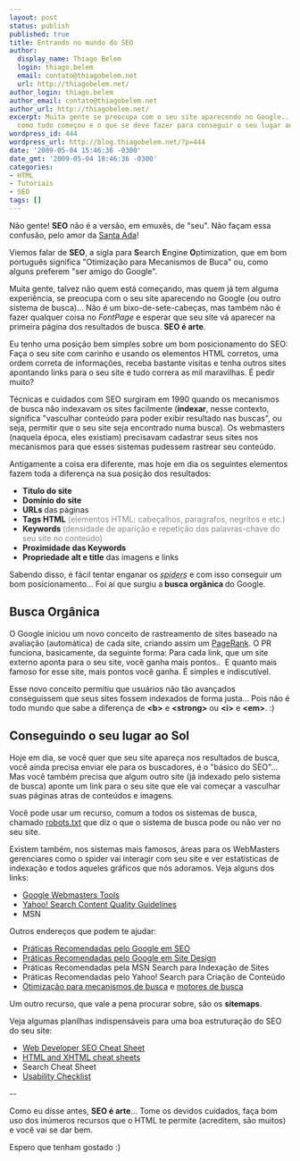 ```yaml
---
layout: post
status: publish
published: true
title: Entrando no mundo do SEO
author:
  display_name: Thiago Belem
  login: thiago.belem
  email: contato@thiagobelem.net
  url: http://thiagobelem.net/
author_login: thiago.belem
author_email: contato@thiagobelem.net
author_url: http://thiagobelem.net/
excerpt: Muita gente se preocupa com o seu site aparecendo no Google... Aprenda aqui
  como tudo começou e o que se deve fazer para conseguir o seu lugar ao sol.
wordpress_id: 444
wordpress_url: http://blog.thiagobelem.net/?p=444
date: '2009-05-04 15:46:36 -0300'
date_gmt: '2009-05-04 18:46:36 -0300'
categories:
- HTML
- Tutoriais
- SEO
tags: []
---
```

<p>Não gente! <strong>SEO</strong> não é a versão, em emuxês, de "seu". Não façam essa confusão, pelo amor da <a title="Ada Lovelace" href="http://pt.wikipedia.org/wiki/Ada_Lovelace" target="_blank">Santa Ada</a>!</p>
<p>Viemos falar de <strong>SEO</strong>, a sigla para <strong>S</strong>earch <strong>E</strong>ngine <strong>O</strong>ptimization, que em bom português significa "Otimização para Mecanismos de Buca" ou, como alguns preferem "ser amigo do Google".</p>
<p>Muita gente, talvez não quem está começando, mas quem já tem alguma experiência, se preocupa com o seu site aparecendo no Google (ou outro sistema de busca)... Não é um bixo-de-sete-cabeças, mas também não é fazer qualquer coisa no <em>FontPage</em> e esperar que seu site vá aparecer na primeira página dos resultados de busca.<strong> SEO é arte</strong>.</p>
<p>Eu tenho uma posição bem simples sobre um bom posicionamento do SEO: Faça o seu site com carinho e usando os elementos HTML corretos, uma ordem correta de informações, receba bastante visitas e tenha outros sites apontando links para o seu site e tudo correra as mil maravilhas. É pedir muito?</p>
<p>Técnicas e cuidados com SEO surgiram em 1990 quando os mecanismos de busca não indexavam os sites facilmente (<strong>indexar</strong>, nesse contexto, significa "vasculhar conteúdo para poder exibir resultado nas buscas", ou seja, permitir que o seu site seja encontrado numa busca). Os webmasters (naquela época, eles existiam) precisavam cadastrar seus sites nos mecanismos para que esses sistemas pudessem rastrear seu conteúdo.</p>
<p>Antigamente a coisa era diferente, mas hoje em dia os seguintes elementos fazem toda a diferença na sua posição dos resultados:</p>
<ul>
<li><strong>Titulo do site</strong></li>
<li><strong>Domínio do site</strong></li>
<li><strong>URLs </strong>das páginas</li>
<li><strong>Tags HTML</strong><span style="color: #888888;"> (elementos HTML: cabeçalhos, paragrafos, negritos e etc.)</span></li>
<li><strong>Keywords<span style="color: #888888;"> </span></strong><span style="color: #888888;">(densidade de aparição e repetição das palavras-chave do seu site no conteúdo)</span></li>
<li><strong>Proximidade das Keywords</strong></li>
<li><strong>Propriedade alt e title</strong> das imagens e links</li>
</ul>
<p>Sabendo disso, é fácil tentar enganar os <em><abbr title="rastreadores dos sistemas de busca">spiders</abbr></em> e com isso conseguir um bom posicionamento... Foi aí que surgiu a<strong> busca orgânica </strong>do Google.</p>
<h2>Busca Orgânica</h2>
<p>O Google iniciou um novo conceito de rastreamento de sites baseado na avaliação (automática) de cada site, criando assim um <a title="PageRank" href="http://pt.wikipedia.org/wiki/PageRank" target="_blank">PageRank</a>. O PR funciona, basicamente, da seguinte forma: Para cada link, que um site externo aponta para o seu site, você ganha mais pontos..  E quanto mais famoso for esse site, mais pontos você ganha. É simples e indiscutível.</p>
<p>Esse novo conceito permitiu que usuários não tão avançados conseguissem que seus sites fossem indexados de forma justa... Pois não é todo mundo que sabe a diferença de <strong>&lt;b&gt;</strong> e <strong>&lt;strong&gt;</strong> ou <strong>&lt;i&gt;</strong> e <strong>&lt;em&gt;</strong>. :)</p>
<h2>Conseguindo o seu lugar ao Sol</h2>
<p>Hoje em dia, se você quer que seu site apareça nos resultados de busca, você ainda precisa enviar ele para os buscadores, é o "básico do SEO"... Mas você também precisa que algum outro site (já indexado pelo sistema de busca) aponte um link para o seu site que ele vai começar a vasculhar suas páginas atras de conteúdos e imagens.</p>
<p>Você pode usar um recurso, comum a todos os sistemas de busca, chamado <a title="robots.txt" href="http://pt.wikipedia.org/wiki/Robots.txt" target="_blank">robots.txt</a> que diz o que o sistema de busca pode ou não ver no seu site.</p>
<p>Existem também, nos sistemas mais famosos, áreas para os WebMasters gerenciares como o spider vai interagir com seu site e ver estatísticas de indexação e todos aqueles gráficos que nós adoramos. Veja alguns dos links:</p>
<ul>
<li><a title="Google Webmasters Tools" rel="external" href="http://www.google.com/webmasters/">Google Webmasters Tools</a></li>
<li><a title="Yahoo! Search Content Quality Guidelines" rel="external" href="http://help.yahoo.com/l/us/yahoo/search/basics/basics-18.html">Yahoo! Search Content Quality Guidelines</a></li>
<li><span class="removed_link" title="http://help.live.com/help.aspx?mkt=pt-br&amp;project=wl_webmasters">MSN</span></li>
</ul>
<p>Outros endereços que podem te ajudar:</p>
<ul>
<li><a title="http://www.google.com/webmasters/seo.html" rel="external" href="http://www.google.com/support/webmasters/bin/answer.py?answer=35291">Práticas Recomendadas pelo Google em SEO</a></li>
<li><a title="http://www.google.com/webmasters/guidelines.html" rel="external" href="http://www.google.com/support/webmasters/bin/answer.py?answer=35769">Práticas Recomendadas pelo Google em Site Design</a></li>
<li><span class="removed_link" title="http://help.live.com:80/help.aspx?mkt=en-us&amp;project=wl_webmasters">Práticas Recomendadas pela MSN Search para Indexação de Sites</span></li>
<li>Práticas Recomendadas pelo Yahoo! Search para Criação de Conteúdo</li>
<li><a href="http://pt.wikipedia.org/wiki/Otimiza%C3%A7%C3%A3o_para_Sistemas_de_Busca" target="_blank">Otimização para mecanismos de busca</a> e <a href="http://pt.wikipedia.org/wiki/Motor_de_busca" target="_blank">motores de busca</a></li>
</ul>
<p>Um outro recurso, que vale a pena procurar sobre, são os <strong>sitemaps</strong>.</p>
<p>Veja algumas planílhas indispensáveis para uma boa estruturação do SEO do seu site:</p>
<ul>
<li><a href="http://www.scribd.com/The-Web-Developers-SEO-Cheat-Sheet/d/2976807" target="_blank">Web Developer SEO Cheat Sheet</a></li>
<li><a href="http://www.scottklarr.com/topic/94/html-and-xhtml-cheat-sheets/" target="_blank">HTML and XHTML cheat sheets</a></li>
<li><span class="removed_link" title="http://www.e3internet.com/tools/search-engine-query-cheatsheets/">Search Cheat Sheet</span></li>
<li><a href="http://www.usereffect.com/topic/25-point-website-usability-checklist" target="_blank">Usability Checklist</a></li>
</ul>
<p>--</p>
<p>Como eu disse antes, <strong>SEO é arte</strong>... Tome os devidos cuidados, faça bom uso dos inúmeros recursos que o HTML te permite (acreditem, são muitos) e você vai se dar bem.</p>
<p>Espero que tenham gostado :)</p>
